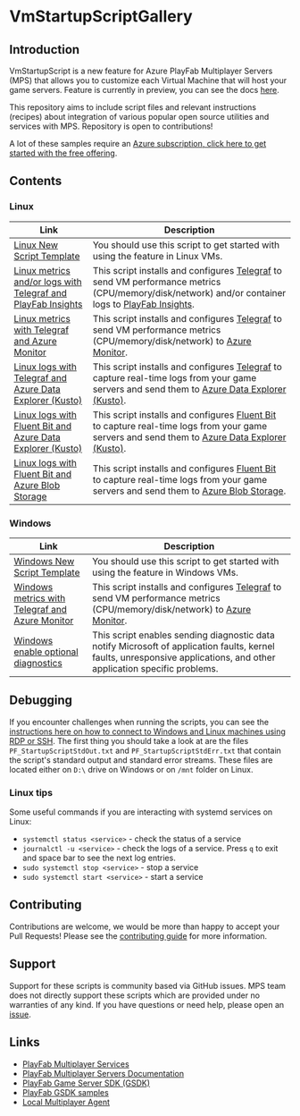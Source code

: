 # VmStartupScriptGallery

## Introduction

VmStartupScript is a new feature for Azure PlayFab Multiplayer Servers (MPS) that allows you to customize each Virtual Machine that will host your game servers. Feature is currently in preview, you can see the docs [here](https://learn.microsoft.com/en-us/gaming/playfab/features/multiplayer/servers/vmstartupscript).

This repository aims to include script files and relevant instructions (recipes) about integration of various popular open source utilities and services with MPS. Repository is open to contributions!

A lot of these samples require an [Azure subscription, click here to get started with the free offering](https://azure.com/free).

## Contents

### Linux

| Link | Description |
| ----- | ----------- |
| [Linux New Script Template](linux_new_script_template) | You should use this script to get started with using the feature in Linux VMs. |
| [Linux metrics and/or logs with Telegraf and PlayFab Insights](linux_logs_metrics_telegraf_playfab_insights) | This script installs and configures [Telegraf](https://github.com/influxdata/telegraf) to send VM performance metrics (CPU/memory/disk/network) and/or container logs to [PlayFab Insights](https://learn.microsoft.com/en-us/gaming/playfab/features/insights/). |
| [Linux metrics with Telegraf and Azure Monitor](linux_metrics_telegraf_azuremonitor) | This script installs and configures [Telegraf](https://github.com/influxdata/telegraf) to send VM performance metrics (CPU/memory/disk/network) to [Azure Monitor](https://learn.microsoft.com/en-us/azure/azure-monitor/overview). |
| [Linux logs with Telegraf and Azure Data Explorer (Kusto)](linux_logs_telegraf_kusto) | This script installs and configures [Telegraf](https://github.com/influxdata/telegraf) to capture real-time logs from your game servers and send them to [Azure Data Explorer (Kusto)](https://learn.microsoft.com/en-us/azure/data-explorer/data-explorer-overview). |
| [Linux logs with Fluent Bit and Azure Data Explorer (Kusto)](linux_logs_fluentbit_kusto) | This script installs and configures [Fluent Bit](https://github.com/fluent/fluent-bit) to capture real-time logs from your game servers and send them to [Azure Data Explorer (Kusto)](https://learn.microsoft.com/en-us/azure/data-explorer/data-explorer-overview). |
| [Linux logs with Fluent Bit and Azure Blob Storage](linux_logs_fluentbit_azurestorage) | This script installs and configures [Fluent Bit](https://github.com/fluent/fluent-bit) to capture real-time logs from your game servers and send them to [Azure Blob Storage](https://learn.microsoft.com/en-us/azure/storage/blobs/storage-blobs-introduction). |

### Windows

| Link | Description |
| ----- | ----------- |
| [Windows New Script Template](windows_new_script_template) | You should use this script to get started with using the feature in Windows VMs. |
| [Windows metrics with Telegraf and Azure Monitor](windows_metrics_telegraf_azuremonitor) | This script installs and configures [Telegraf](https://github.com/influxdata/telegraf) to send VM performance metrics (CPU/memory/disk/network) to [Azure Monitor](https://learn.microsoft.com/en-us/azure/azure-monitor/overview). |
| [Windows enable optional diagnostics](windows_enable_optional_diagnostics) | This script enables sending diagnostic data notify Microsoft of application faults, kernel faults, unresponsive applications, and other application specific problems. |

## Debugging

If you encounter challenges when running the scripts, you can see the [instructions here on how to connect to Windows and Linux machines using RDP or SSH](https://learn.microsoft.com/en-us/gaming/playfab/features/multiplayer/servers/directly-debugging-game-servers). The first thing you should take a look at are the files `PF_StartupScriptStdOut.txt` and `PF_StartupScriptStdErr.txt` that contain the script's standard output and standard error streams. These files are located either on `D:\` drive on Windows or on `/mnt` folder on Linux.

### Linux tips

Some useful commands if you are interacting with systemd services on Linux:

- `systemctl status <service>` - check the status of a service
- `journalctl -u <service>` - check the logs of a service. Press `q` to exit and space bar to see the next log entries.
- `sudo systemctl stop <service>` - stop a service
- `sudo systemctl start <service>` - start a service

## Contributing

Contributions are welcome, we would be more than happy to accept your Pull Requests! Please see the [contributing guide](CONTRIBUTING.md) for more information.

## Support

Support for these scripts is community based via GitHub issues. MPS team does not directly support these scripts which are provided under no warranties of any kind. If you have questions or need help, please open an [issue](https://github.com/PlayFab/VmStartupScriptGallery/issues).

## Links

- [PlayFab Multiplayer Services](https://playfab.com/multiplayer)
- [PlayFab Multiplayer Servers Documentation](https://docs.microsoft.com/en-us/gaming/playfab/features/multiplayer/servers/overview)
- [PlayFab Game Server SDK (GSDK)](https://github.com/PlayFab/gsdk)
- [PlayFab GSDK samples](https://github.com/PlayFab/MpsSamples)
- [Local Multiplayer Agent](https://github.com/PlayFab/MpsAgent)
